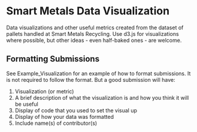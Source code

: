 # Smart Metals Data Visualization
Data visualizations and other useful metrics created from the dataset of pallets handled at Smart Metals Recycling. Use d3.js for visualizations where possible, but other ideas - even half-baked ones - are welcome.

## Formatting Submissions
See Example_Visualization for an example of how to format submissions. It is not required to follow the format. But a good submission will have:

1. Visualization (or metric)
2. A brief description of what the visualization is and how you think it will be useful
3. Display of code that you used to set the visual up
4. Display of how your data was formatted
5. Include name(s) of contributor(s)
